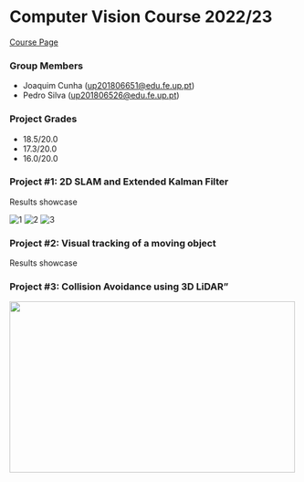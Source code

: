 # Computer Vision Course 2022/23 
[Course Page](https://sigarra.up.pt/feup/pt/ucurr_geral.ficha_uc_view?pv_ocorrencia_id=500375)  
    
### Group Members
 * Joaquim Cunha    (up201806651@edu.fe.up.pt) 
 * Pedro Silva    (up201806526@edu.fe.up.pt)

### Project Grades
 * 18.5/20.0
 * 17.3/20.0
 * 16.0/20.0

### Project #1: 2D SLAM and Extended Kalman Filter
Results showcase



![1](https://github.com/pedrosilva2703/PM-FEUP/assets/78810496/e83c49dd-959f-4230-b90c-e6f4bc78294e)
![2](https://github.com/pedrosilva2703/PM-FEUP/assets/78810496/962583e1-4f74-4e9c-a51f-263368bd67da)
![3](https://github.com/pedrosilva2703/PM-FEUP/assets/78810496/90ca8f39-07ea-47a9-97e9-107eae62d7a8)


### Project #2: Visual tracking of a moving object
Results showcase


### Project #3: Collision Avoidance using 3D LiDAR”

<img src="https://github.com/pedrosilva2703/VC-FEUP/assets/78810496/85786ada-dbd1-4b07-bf4d-5cf895a9c911" style=" width:500px ; height:300px "  >

